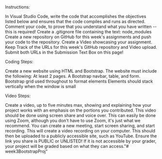 Instructions:

 

In Visual Studio Code, write the code that accomplishes the objectives listed below and ensures that the code compiles and runs as directed.
Comment your code, to prove that you understand what you have written -- this is required!
Create a .gitignore file containing the text: node_modules
Create a new repository on GitHub for this week's assignments and push your code to the repository.
Create a Video showcasing your assignment.
Keep Track of the URLs for this week's GitHub repository and Video upload.
Submit both URLs in the Submission Text Box on this page!
 

Coding Steps:

 

Create a new website using HTML and Bootstrap. 
The website must include the following:
At least 2 pages.
A Bootstrap navbar, table, and form.
Bootstrap grid used throughout to format elements
Elements should stack vertically when the window is small
 

Video Steps:

 

Create a video, up to five minutes max, showing and explaining how your project works with an emphasis on the portions you contributed.
This video should be done using screen share and voice over.
This can easily be done using Zoom, although you don't have to use Zoom, it's just what we recommend.
You can create a new meeting, start screen sharing, and start recording.
This will create a video recording on your computer.
This should then be uploaded to a publicly accessible site, such as YouTube.
Ensure the link you share is PUBLIC or UNLISTED!
If it is not accessible by your grader, your project will be graded based on what they can access."# week3BootstrapProj" 
